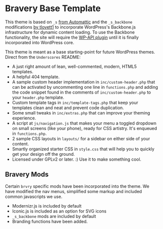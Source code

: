 Bravery Base Template
===

This theme is based on `_s` [from Automattic](http://underscores.me) and the `_s_backbone` modifications [by tlovett1](https://github.com/tlovett1/_s_backbone) to incorporate WordPress's Backbone.js infrastructure for dynamic content loading. To use the Backbone functionality, the site will require the [WP-API plugin](http://wp-api.com) until it is finally incorporated into WordPress core.

This theme is meant as a base starting-point for future WordPress themes. Direct from the `Underscores` README:

* A just right amount of lean, well-commented, modern, HTML5 templates.
* A helpful 404 template.
* A sample custom header implementation in `inc/custom-header.php` that can be activated by uncommenting one line in `functions.php` and adding the code snippet found in the comments of `inc/custom-header.php` to your `header.php` template.
* Custom template tags in `inc/template-tags.php` that keep your templates clean and neat and prevent code duplication.
* Some small tweaks in `inc/extras.php` that can improve your theming experience.
* A script at `js/navigation.js` that makes your menu a toggled dropdown on small screens (like your phone), ready for CSS artistry. It's enqueued in `functions.php`.
* 2 sample CSS layouts in `layouts/` for a sidebar on either side of your content.
* Smartly organized starter CSS in `style.css` that will help you to quickly get your design off the ground.
* Licensed under GPLv2 or later. :) Use it to make something cool.

Bravery Mods
---------------

Certain `brvry` specific mods have been incorporated into the theme. We have modified the nav menus, simplified some markup and included common javascripts we use.

* Modernizr.js is included by default
* Iconic.js is included as an option for SVG icons
* `_s_backbone` mods are included by default
* Branding functions have been added.

